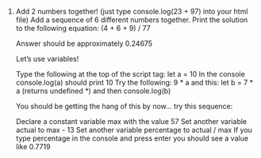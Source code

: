 1. Add 2 numbers together! (just type console.log(23 + 97) into your html file)
    Add a sequence of 6 different numbers together.
    Print the solution to the following equation: (4 + 6 + 9) / 77

    Answer should be approximately 0.24675

    Let’s use variables!

    Type the following at the top of the script tag: let a = 10
    In the console console.log(a) should print 10
    Try the following: 9 * a
    and this: let b = 7 * a (returns undefined *) and then console.log(b)

    You should be getting the hang of this by now… try this sequence:

    Declare a constant variable max with the value 57
    Set another variable actual to max - 13
    Set another variable percentage to actual / max
    If you type percentage in the console and press enter you should see a value like 0.7719

